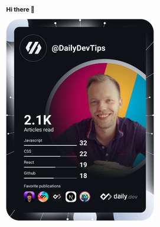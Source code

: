 ### Hi there 👋

<!--
**bugorok/bugorok** is a ✨ _special_ ✨ repository because its `README.md` (this file) appears on your GitHub profile.

Here are some ideas to get you started:

- 🔭 I’m currently working on ...
- 🌱 I’m currently learning ...
- 👯 I’m looking to collaborate on ...
- 🤔 I’m looking for help with ...
- 💬 Ask me about ...
- 📫 How to reach me: ...
- 😄 Pronouns: ...
- ⚡ Fun fact: ...
-->


<a href="https://app.daily.dev/bugorok"><img src="https://github.com/rebelchris/rebelchris/blob/master/devcard.svg" width="400" alt="Bugorok's Dev Card"/></a>
